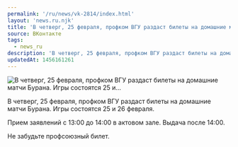 ```yaml
---
permalink: '/ru/news/vk-2814/index.html'
layout: 'news.ru.njk'
title: 'В четверг, 25 февраля, профком ВГУ раздаст билеты на домашние матчи Бурана. Игры состоятся 25 и…'
source: ВКонтакте
tags:
  - news_ru
description: 'В четверг, 25 февраля, профком ВГУ раздаст билеты на домашние матчи Бурана. Игры состоятся 25 и…'
updatedAt: 1456161261
---
```

![В четверг, 25 февраля, профком ВГУ раздаст билеты на домашние матчи Бурана. Игры состоятся 25 и…](https://sun9-49.userapi.com/impf/c633823/v633823484/17366/v7ZiFzGLNco.jpg?size=680x324&quality=96&proxy=1&sign=5680008f01e7a719cb24a6a734f2836f&c_uniq_tag=zWs2OkltUw-z47bM8Wd00gtXqqAqhoA7foTas97D0y8&type=album)

В четверг, 25 февраля, профком ВГУ раздаст билеты на домашние матчи Бурана. Игры состоятся 25 и 26 февраля.

Прием заявлений с 13:00 до 14:00 в актовом зале. Выдача после 14:00.

Не забудьте профсоюзный билет.
